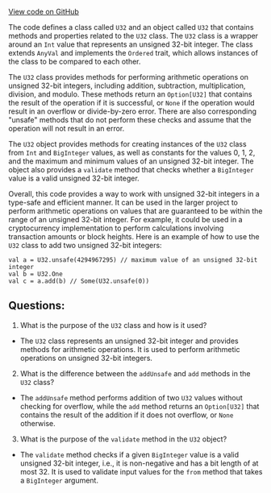 [View code on GitHub](https://github.com/oxygenium/oxygenium/util/src/main/scala/org/oxygenium/util/U32.scala)

The code defines a class called `U32` and an object called `U32` that contains methods and properties related to the `U32` class. The `U32` class is a wrapper around an `Int` value that represents an unsigned 32-bit integer. The class extends `AnyVal` and implements the `Ordered` trait, which allows instances of the class to be compared to each other.

The `U32` class provides methods for performing arithmetic operations on unsigned 32-bit integers, including addition, subtraction, multiplication, division, and modulo. These methods return an `Option[U32]` that contains the result of the operation if it is successful, or `None` if the operation would result in an overflow or divide-by-zero error. There are also corresponding "unsafe" methods that do not perform these checks and assume that the operation will not result in an error.

The `U32` object provides methods for creating instances of the `U32` class from `Int` and `BigInteger` values, as well as constants for the values 0, 1, 2, and the maximum and minimum values of an unsigned 32-bit integer. The object also provides a `validate` method that checks whether a `BigInteger` value is a valid unsigned 32-bit integer.

Overall, this code provides a way to work with unsigned 32-bit integers in a type-safe and efficient manner. It can be used in the larger project to perform arithmetic operations on values that are guaranteed to be within the range of an unsigned 32-bit integer. For example, it could be used in a cryptocurrency implementation to perform calculations involving transaction amounts or block heights. Here is an example of how to use the `U32` class to add two unsigned 32-bit integers:

```
val a = U32.unsafe(4294967295) // maximum value of an unsigned 32-bit integer
val b = U32.One
val c = a.add(b) // Some(U32.unsafe(0))
```
## Questions: 
 1. What is the purpose of the `U32` class and how is it used?
- The `U32` class represents an unsigned 32-bit integer and provides methods for arithmetic operations. It is used to perform arithmetic operations on unsigned 32-bit integers.

2. What is the difference between the `addUnsafe` and `add` methods in the `U32` class?
- The `addUnsafe` method performs addition of two `U32` values without checking for overflow, while the `add` method returns an `Option[U32]` that contains the result of the addition if it does not overflow, or `None` otherwise.

3. What is the purpose of the `validate` method in the `U32` object?
- The `validate` method checks if a given `BigInteger` value is a valid unsigned 32-bit integer, i.e., it is non-negative and has a bit length of at most 32. It is used to validate input values for the `from` method that takes a `BigInteger` argument.